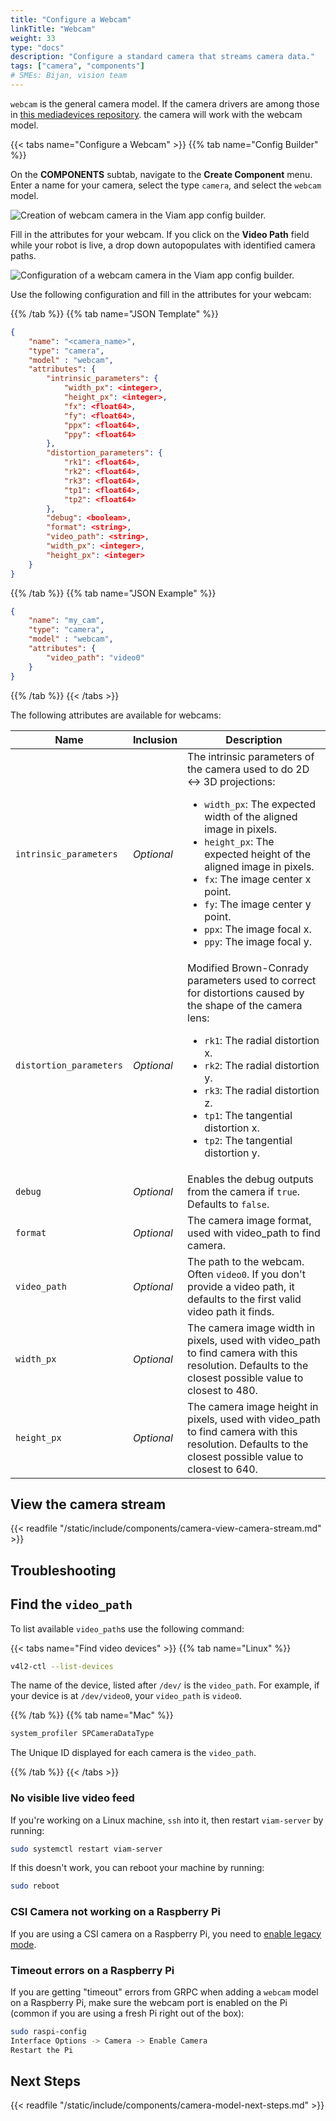 ```yaml
---
title: "Configure a Webcam"
linkTitle: "Webcam"
weight: 33
type: "docs"
description: "Configure a standard camera that streams camera data."
tags: ["camera", "components"]
# SMEs: Bijan, vision team
---
```


`webcam` is the general camera model.
If the camera drivers are among those in [this mediadevices repository](https://github.com/pion/mediadevices). the camera will work with the webcam model.

{{< tabs name="Configure a Webcam" >}}
{{% tab name="Config Builder" %}}

On the **COMPONENTS** subtab, navigate to the **Create Component** menu.
Enter a name for your camera, select the type `camera`, and select the `webcam` model.

<img src="../img/create-webcam.png" alt="Creation of webcam camera in the Viam app config builder." style="max-width:500px" />

Fill in the attributes for your webcam.
If you click on the **Video Path** field while your robot is live, a drop down autopopulates with identified camera paths.

<img src="../img/configure-webcam.png" alt="Configuration of a webcam camera in the Viam app config builder." />

Use the following configuration and fill in the attributes for your webcam:

{{% /tab %}}
{{% tab name="JSON Template" %}}

```json {class="line-numbers linkable-line-numbers"}
{
    "name": "<camera_name>",
    "type": "camera",
    "model" : "webcam",
    "attributes": {
        "intrinsic_parameters": {
            "width_px": <integer>,
            "height_px": <integer>,
            "fx": <float64>,
            "fy": <float64>,
            "ppx": <float64>,
            "ppy": <float64>
        },
        "distortion_parameters": {
            "rk1": <float64>,
            "rk2": <float64>,
            "rk3": <float64>,
            "tp1": <float64>,
            "tp2": <float64>
        },
        "debug": <boolean>,
        "format": <string>,
        "video_path": <string>,
        "width_px": <integer>,
        "height_px": <integer>
    }
}
```

{{% /tab %}}
{{% tab name="JSON Example" %}}

```json {class="line-numbers linkable-line-numbers"}
{
    "name": "my_cam",
    "type": "camera",
    "model" : "webcam",
    "attributes": {
        "video_path": "video0"
    }
}
```

{{% /tab %}}
{{< /tabs >}}

The following attributes are available for webcams:

| Name | Inclusion | Description |
| ---- | --------- | ----------- |
| `intrinsic_parameters` | *Optional* | The intrinsic parameters of the camera used to do 2D <-> 3D projections: <ul> <li> `width_px`: The expected width of the aligned image in pixels. </li> <li> `height_px`: The expected height of the aligned image in pixels. </li> <li> `fx`: The image center x point. </li> <li> `fy`: The image center y point. </li> <li> `ppx`: The image focal x. </li> <li> `ppy`: The image focal y. </li> </ul> |
| `distortion_parameters` | *Optional* | Modified Brown-Conrady parameters used to correct for distortions caused by the shape of the camera lens: <ul> <li> `rk1`: The radial distortion x. </li> <li> `rk2`: The radial distortion y. </li> <li> `rk3`: The radial distortion z. </li> <li> `tp1`: The tangential distortion x. </li> <li> `tp2`: The tangential distortion y. </li> </ul> |
| `debug` | *Optional* | Enables the debug outputs from the camera if `true`. Defaults to `false`. |
| `format` | *Optional* | The camera image format, used with video_path to find camera. |
| `video_path` | *Optional* | The path to the webcam. Often `video0`. If you don't provide a video path, it defaults to the first valid video path it finds. |
| `width_px` | *Optional* | The camera image width in pixels, used with video_path to find camera with this resolution. Defaults to the closest possible value to closest to 480. |
| `height_px` | *Optional* | The camera image height in pixels, used with video_path to find camera with this resolution. Defaults to the closest possible value to closest to 640. |

## View the camera stream

{{< readfile "/static/include/components/camera-view-camera-stream.md" >}}

## Troubleshooting

## Find the `video_path`

To list available `video_path`s use the following command:

{{< tabs name="Find video devices" >}}
{{% tab name="Linux" %}}

```sh
v4l2-ctl --list-devices
```

The name of the device, listed after `/dev/` is the `video_path`.
For example, if your device is at `/dev/video0`, your `video_path` is `video0`.

{{% /tab %}}
{{% tab name="Mac" %}}

```sh
system_profiler SPCameraDataType
```

The Unique ID displayed for each camera is the `video_path`.

{{% /tab %}}
{{< /tabs >}}

### No visible live video feed

If you're working on a Linux machine, `ssh` into it, then restart `viam-server` by running:

```sh {id="terminal-prompt" class="command-line" data-prompt="$"}
sudo systemctl restart viam-server
```

If this doesn't work, you can reboot your machine by running:

```sh {id="terminal-prompt" class="command-line" data-prompt="$"}
sudo reboot
```

### CSI Camera not working on a Raspberry Pi

If you are using a CSI camera on a Raspberry Pi, you need to [enable legacy mode](../../../installation/prepare/rpi-setup/#enable-communication-protocols).

### Timeout errors on a Raspberry Pi

If you are getting "timeout" errors from GRPC when adding a `webcam` model on a Raspberry Pi, make sure the webcam port is enabled on the Pi (common if you are using a fresh Pi right out of the box):

```sh {id="terminal-prompt" class="command-line" data-prompt="$"}
sudo raspi-config
Interface Options -> Camera -> Enable Camera
Restart the Pi
```

## Next Steps

{{< readfile "/static/include/components/camera-model-next-steps.md" >}}
